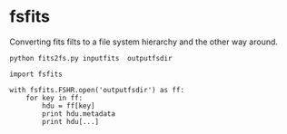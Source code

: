 # fsfits

Converting fits filts to a file system hierarchy and the other way around.

    python fits2fs.py inputfits  outputfsdir

    import fsfits

    with fsfits.FSHR.open('outputfsdir') as ff:
        for key in ff:
            hdu = ff[key]
            print hdu.metadata
            print hdu[...]
